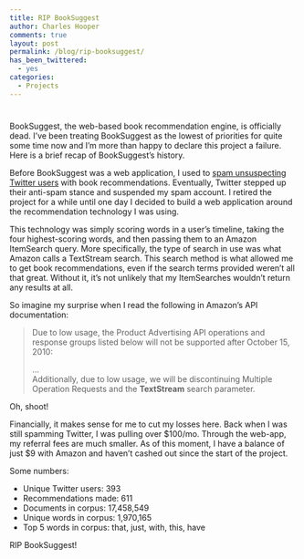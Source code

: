 ```yaml
---
title: RIP BookSuggest
author: Charles Hooper
comments: true
layout: post
permalink: /blog/rip-booksuggest/
has_been_twittered:
  - yes
categories:
  - Projects
---
```

# 

BookSuggest, the web-based book recommendation engine, is officially dead. I’ve been treating BookSuggest as the lowest of priorities for quite some time now and I’m more than happy to declare this project a failure. Here is a brief recap of BookSuggest’s history.

Before BookSuggest was a web application, I used to [spam unsuspecting Twitter users][1] with book recommendations. Eventually, Twitter stepped up their anti-spam stance and suspended my spam account. I retired the project for a while until one day I decided to build a web application around the recommendation technology I was using.

 [1]: http://www.charleshooper.net/blog/how-i-made-money-spamming-twitter-with-contextual-book-suggestions/

This technology was simply scoring words in a user’s timeline, taking the four highest-scoring words, and then passing them to an Amazon ItemSearch query. More specifically, the type of search in use was what Amazon calls a TextStream search. This search method is what allowed me to get book recommendations, even if the search terms provided weren’t all that great. Without it, it’s not unlikely that my ItemSearches wouldn’t return any results at all.

So imagine my surprise when I read the following in Amazon’s API documentation:

> Due to low usage, the Product Advertising API operations and response groups listed below will not be supported after October 15, 2010:
> 
> …  
> Additionally, due to low usage, we will be discontinuing Multiple Operation Requests and the **TextStream** search parameter.

Oh, shoot!

Financially, it makes sense for me to cut my losses here. Back when I was still spamming Twitter, I was pulling over $100/mo. Through the web-app, my referral fees are much smaller. As of this moment, I have a balance of just $9 with Amazon and haven’t cashed out since the start of the project.

Some numbers:

*   Unique Twitter users: 393
*   Recommendations made: 611
*   Documents in corpus: 17,458,549
*   Unique words in corpus: 1,970,165
*   Top 5 words in corpus: that, just, with, this, have

RIP BookSuggest!